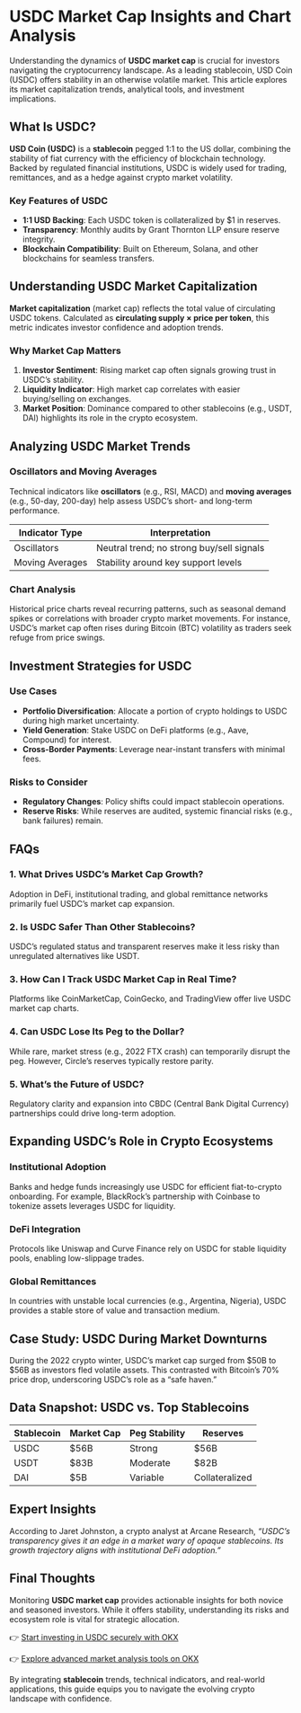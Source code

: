 # USDC Market Cap Insights and Chart Analysis  

Understanding the dynamics of **USDC market cap** is crucial for investors navigating the cryptocurrency landscape. As a leading stablecoin, USD Coin (USDC) offers stability in an otherwise volatile market. This article explores its market capitalization trends, analytical tools, and investment implications.  

## What Is USDC?  

**USD Coin (USDC)** is a **stablecoin** pegged 1:1 to the US dollar, combining the stability of fiat currency with the efficiency of blockchain technology. Backed by regulated financial institutions, USDC is widely used for trading, remittances, and as a hedge against crypto market volatility.  

### Key Features of USDC  
- **1:1 USD Backing**: Each USDC token is collateralized by $1 in reserves.  
- **Transparency**: Monthly audits by Grant Thornton LLP ensure reserve integrity.  
- **Blockchain Compatibility**: Built on Ethereum, Solana, and other blockchains for seamless transfers.  

## Understanding USDC Market Capitalization  

**Market capitalization** (market cap) reflects the total value of circulating USDC tokens. Calculated as **circulating supply × price per token**, this metric indicates investor confidence and adoption trends.  

### Why Market Cap Matters  
1. **Investor Sentiment**: Rising market cap often signals growing trust in USDC’s stability.  
2. **Liquidity Indicator**: High market cap correlates with easier buying/selling on exchanges.  
3. **Market Position**: Dominance compared to other stablecoins (e.g., USDT, DAI) highlights its role in the crypto ecosystem.  

## Analyzing USDC Market Trends  

### Oscillators and Moving Averages  
Technical indicators like **oscillators** (e.g., RSI, MACD) and **moving averages** (e.g., 50-day, 200-day) help assess USDC’s short- and long-term performance.  

| Indicator Type | Interpretation |  
|----------------|----------------|  
| Oscillators    | Neutral trend; no strong buy/sell signals |  
| Moving Averages| Stability around key support levels |  

### Chart Analysis  
Historical price charts reveal recurring patterns, such as seasonal demand spikes or correlations with broader crypto market movements. For instance, USDC’s market cap often rises during Bitcoin (BTC) volatility as traders seek refuge from price swings.  

## Investment Strategies for USDC  

### Use Cases  
- **Portfolio Diversification**: Allocate a portion of crypto holdings to USDC during high market uncertainty.  
- **Yield Generation**: Stake USDC on DeFi platforms (e.g., Aave, Compound) for interest.  
- **Cross-Border Payments**: Leverage near-instant transfers with minimal fees.  

### Risks to Consider  
- **Regulatory Changes**: Policy shifts could impact stablecoin operations.  
- **Reserve Risks**: While reserves are audited, systemic financial risks (e.g., bank failures) remain.  

## FAQs  

### 1. **What Drives USDC’s Market Cap Growth?**  
Adoption in DeFi, institutional trading, and global remittance networks primarily fuel USDC’s market cap expansion.  

### 2. **Is USDC Safer Than Other Stablecoins?**  
USDC’s regulated status and transparent reserves make it less risky than unregulated alternatives like USDT.  

### 3. **How Can I Track USDC Market Cap in Real Time?**  
Platforms like CoinMarketCap, CoinGecko, and TradingView offer live USDC market cap charts.  

### 4. **Can USDC Lose Its Peg to the Dollar?**  
While rare, market stress (e.g., 2022 FTX crash) can temporarily disrupt the peg. However, Circle’s reserves typically restore parity.  

### 5. **What’s the Future of USDC?**  
Regulatory clarity and expansion into CBDC (Central Bank Digital Currency) partnerships could drive long-term adoption.  

## Expanding USDC’s Role in Crypto Ecosystems  

### Institutional Adoption  
Banks and hedge funds increasingly use USDC for efficient fiat-to-crypto onboarding. For example, BlackRock’s partnership with Coinbase to tokenize assets leverages USDC for liquidity.  

### DeFi Integration  
Protocols like Uniswap and Curve Finance rely on USDC for stable liquidity pools, enabling low-slippage trades.  

### Global Remittances  
In countries with unstable local currencies (e.g., Argentina, Nigeria), USDC provides a stable store of value and transaction medium.  

## Case Study: USDC During Market Downturns  

During the 2022 crypto winter, USDC’s market cap surged from $50B to $56B as investors fled volatile assets. This contrasted with Bitcoin’s 70% price drop, underscoring USDC’s role as a “safe haven.”  

## Data Snapshot: USDC vs. Top Stablecoins  

| Stablecoin | Market Cap | Peg Stability | Reserves |  
|------------|------------|---------------|----------|  
| USDC       | $56B       | Strong        | $56B     |  
| USDT       | $83B       | Moderate      | $82B     |  
| DAI        | $5B        | Variable      | Collateralized |  

## Expert Insights  

According to Jaret Johnston, a crypto analyst at Arcane Research, *“USDC’s transparency gives it an edge in a market wary of opaque stablecoins. Its growth trajectory aligns with institutional DeFi adoption.”*  

## Final Thoughts  

Monitoring **USDC market cap** provides actionable insights for both novice and seasoned investors. While it offers stability, understanding its risks and ecosystem role is vital for strategic allocation.  

👉 [Start investing in USDC securely with OKX](https://bit.ly/okx-bonus)  

👉 [Explore advanced market analysis tools on OKX](https://bit.ly/okx-bonus)  

By integrating **stablecoin** trends, technical indicators, and real-world applications, this guide equips you to navigate the evolving crypto landscape with confidence.